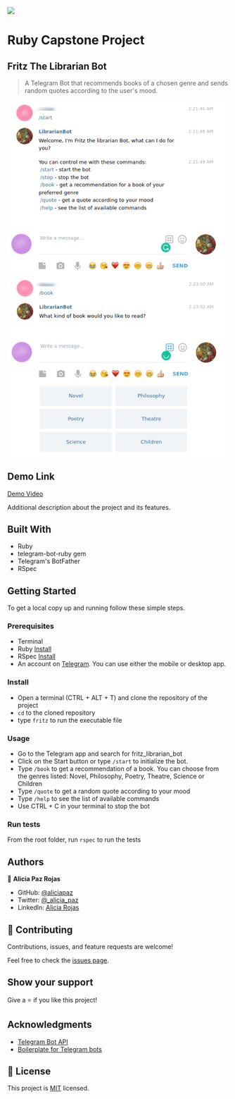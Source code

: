 ![](https://img.shields.io/badge/Microverse-blueviolet)

# Ruby Capstone Project
## Fritz The Librarian Bot

> A Telegram Bot that recommends books of a chosen genre and sends random quotes according to the user's mood.

![screenshot](./Screenshot1.png)
![screenshot](./Screenshot2.png)

## Demo Link

[Demo Video](https://www.loom.com/share/cde0216e533b4a53b41d1427ac62b0f9)

Additional description about the project and its features.

## Built With

- Ruby
- telegram-bot-ruby gem
- Telegram's BotFather
- RSpec


## Getting Started

To get a local copy up and running follow these simple steps.

### Prerequisites

- Terminal
- Ruby [Install](https://www.theodinproject.com/courses/ruby-programming/lessons/installing-ruby-ruby-programming)
- RSpec [Install](https://www.theodinproject.com/courses/ruby-programming/lessons/introduction-to-rspec)
- An account on [Telegram](https://telegram.org/). You can use either the mobile or desktop app.

### Install

- Open a terminal (CTRL + ALT + T) and clone the repository of the project
- `cd` to the cloned repository
- type `fritz` to run the executable file

### Usage

- Go to the Telegram app and search for fritz_librarian_bot
- Click on the Start button or type `/start` to initialize the bot.
- Type `/book` to get a recommendation of a book. You can choose from the genres listed: Novel, Philosophy, Poetry, Theatre, Science or Children
- Type `/quote` to get a random quote according to your mood
- Type `/help` to see the list of available commands
- Use CTRL + C in your terminal to stop the bot 

### Run tests

From the root folder, run `rspec` to run the tests


## Authors

👤 **Alicia Paz Rojas**

- GitHub: [@aliciapaz](https://github.com/aliciapaz)
- Twitter: [@_alicia_paz](https://twitter.com/_alicia_paz)
- LinkedIn: [Alicia Rojas](https://www.linkedin.com/in/alicia-rojas-71468418a/)


## 🤝 Contributing

Contributions, issues, and feature requests are welcome!

Feel free to check the [issues page](https://github.com/aliciapaz/ruby_bot/issues).

## Show your support

Give a ⭐️ if you like this project!

## Acknowledgments

- [Telegram Bot API](https://github.com/atipugin/telegram-bot-ruby)
- [Boilerplate for Telegram bots](https://github.com/MaximAbramchuck/ruby-telegram-bot-starter-kit)

## 📝 License

This project is [MIT](LICENSE) licensed.
